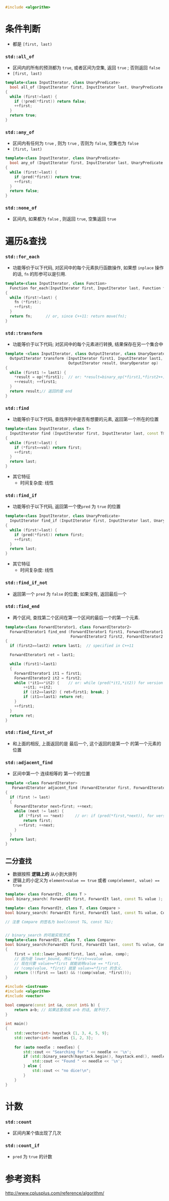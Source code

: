 ```c++
#include <algorithm>
```



# 条件判断

* 都是 `[first, last)`

### `std::all_of`

* 区间内的所有的预测都为 `true`, 或者区间为空集, 返回 `true` ; 否则返回 `false`
* `[first, last)`

```c++
template<class InputIterator, class UnaryPredicate>
  bool all_of (InputIterator first, InputIterator last, UnaryPredicate pred)
{
  while (first!=last) {
    if (!pred(*first)) return false;
    ++first;
  }
  return true;
}
```

### `std::any_of`

* 区间内有任何为 `true` , 则为 `true` , 否则为 `false`, 空集也为 `false`
* `[first, last)`

```c++
template<class InputIterator, class UnaryPredicate>
  bool any_of (InputIterator first, InputIterator last, UnaryPredicate pred)
{
  while (first!=last) {
    if (pred(*first)) return true;
    ++first;
  }
  return false;
}
```

### `std::none_of`

* 区间内, 如果都为 `false` , 则返回 `true`, 空集返回 `true`



# 遍历&查找

### `std::for_each`

* 功能等价于以下代码, 对区间中的每个元素执行函数操作, 如果想 `inplace` 操作的话, `fn` 的形参可以是引用. 

```c++
template<class InputIterator, class Function>
  Function for_each(InputIterator first, InputIterator last, Function fn)
{
  while (first!=last) {
    fn (*first);
    ++first;
  }
  return fn;      // or, since C++11: return move(fn);
}
```

### `std::transform`

* 功能等价于以下代码; 对区间中的每个元素进行转换, 结果保存在另一个集合中

```c++
template <class InputIterator, class OutputIterator, class UnaryOperator>
  OutputIterator transform (InputIterator first1, InputIterator last1,
                            OutputIterator result, UnaryOperator op)
{
  while (first1 != last1) {
    *result = op(*first1);  // or: *result=binary_op(*first1,*first2++);
    ++result; ++first1;
  }
  return result;// 返回的是 end
}
```



### `std::find`

* 功能等价于以下代码, 查找序列中是否有想要的元素, 返回第一个所在的位置

```c++
template<class InputIterator, class T>
  InputIterator find (InputIterator first, InputIterator last, const T& val)
{
  while (first!=last) {
    if (*first==val) return first;
    ++first;
  }
  return last;
}
```

* 其它特征
  * 时间复杂度: 线性

### `std::find_if`

* 功能等价于以下代码, 返回第一个使`pred` 为 `true` 的位置

```c++
template<class InputIterator, class UnaryPredicate>
  InputIterator find_if (InputIterator first, InputIterator last, UnaryPredicate pred)
{
  while (first!=last) {
    if (pred(*first)) return first;
    ++first;
  }
  return last;
}
```

* 其它特征
  * 时间复杂度: 线性

### `std::find_if_not`

* 返回第一个 `pred` 为 `false` 的位置; 如果没有, 返回最后一个

### `std::find_end`

* 两个区间, 查找第二个区间在第一个区间的最后一个的第一个元素.

```c++
template<class ForwardIterator1, class ForwardIterator2>
  ForwardIterator1 find_end (ForwardIterator1 first1, ForwardIterator1 last1,
                             ForwardIterator2 first2, ForwardIterator2 last2)
{
  if (first2==last2) return last1;  // specified in C++11

  ForwardIterator1 ret = last1;

  while (first1!=last1)
  {
    ForwardIterator1 it1 = first1;
    ForwardIterator2 it2 = first2;
    while (*it1==*it2) {    // or: while (pred(*it1,*it2)) for version (2)
        ++it1; ++it2;
        if (it2==last2) { ret=first1; break; }
        if (it1==last1) return ret;
    }
    ++first1;
  }
  return ret;
}
```

### `std::find_first_of`

* 和上面的相反, 上面返回的是 最后一个, 这个返回的是第一个 的第一个元素的位置

### `std::adjacent_find`

* 区间中第一个 连续相等的 第一个的位置

```c++
template <class ForwardIterator>
   ForwardIterator adjacent_find (ForwardIterator first, ForwardIterator last)
{
  if (first != last)
  {
    ForwardIterator next=first; ++next;
    while (next != last) {
      if (*first == *next)     // or: if (pred(*first,*next)), for version (2)
        return first;
      ++first; ++next;
    }
  }
  return last;
}
```



## 二分查找

* 数据按照 **逻辑上的** 从小到大排列
* 逻辑上的小定义为 `element<value == true` 或者 `comp(element, value) == true` 

```c++
template< class ForwardIt, class T >
bool binary_search( ForwardIt first, ForwardIt last, const T& value );

template< class ForwardIt, class T, class Compare >
bool binary_search( ForwardIt first, ForwardIt last, const T& value, Compare comp );

// 注意 Compare 的签名为 bool(const T&, const T&);


// binary_search 的可能实现方式
template<class ForwardIt, class T, class Compare>
bool binary_search(ForwardIt first, ForwardIt last, const T& value, Compare comp)
{
    first = std::lower_bound(first, last, value, comp);
    // 因为是 lower_bound, 所以 *first<=value 
  	// 现在只要 value>=*first 就能说明value == *first, 
  	// !comp(value, *first) 就是 value>=*first 的含义.
    return (!(first == last) && !(comp(value, *first))); 
}
```

```c++
#include <iostream>
#include <algorithm>
#include <vector>

bool compare(const int &a, const int& b) {
    return a<b; // 如果这里改成 a>b 的话, 就不行了.
}
 
int main()
{
    std::vector<int> haystack {1, 3, 4, 5, 9};
    std::vector<int> needles {1, 2, 3};
 
    for (auto needle : needles) {
        std::cout << "Searching for " << needle << '\n';
        if (std::binary_search(haystack.begin(), haystack.end(), needle, compare)) {
            std::cout << "Found " << needle << '\n';
        } else {
            std::cout << "no dice!\n";
        }
    }
}
```







# 计数

### `std::count`

* 区间内某个值出现了几次

### `std::count_if`

* `pred` 为 `true` 的计数





# 参考资料

http://www.cplusplus.com/reference/algorithm/